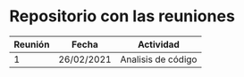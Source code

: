 # Repositorio con las reuniones


|Reunión|Fecha|Actividad|
|---|---|---|
|1|26/02/2021|Analisis de código|
